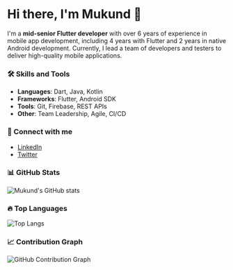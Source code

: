 # Hi there, I'm Mukund 👋

I'm a **mid-senior Flutter developer** with over 6 years of experience in mobile app development, including 4 years with Flutter and 2 years in native Android development. Currently, I lead a team of developers and testers to deliver high-quality mobile applications.

### 🛠️ Skills and Tools
- **Languages**: Dart, Java, Kotlin
- **Frameworks**: Flutter, Android SDK
- **Tools**: Git, Firebase, REST APIs
- **Other**: Team Leadership, Agile, CI/CD

### 🔗 Connect with me
- [LinkedIn](https://www.linkedin.com/in/mukund-pradhan/)
- [Twitter](https://x.com/twittme_mukund)

### 📊 GitHub Stats
![Mukund's GitHub stats](https://github-readme-stats.vercel.app/api?username=MySelfMukund&show_icons=true&theme=dark)

### 🔥 Top Languages
![Top Langs](https://github-readme-stats.vercel.app/api/top-langs/?username=MySelfMukund&layout=compact&theme=radical)

### 📈 Contribution Graph
![GitHub Contribution Graph](https://github-readme-activity-graph.cyclic.app/graph?username=MySelfMukund&theme=react-dark)


